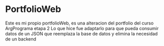 # PortfolioWeb

Este es mi propio portfolioWeb, es una alteracion del portfolio del curso ArgPrograma etapa 2
Lo que hice fue adaptarlo para que pueda consumir datos de un JSON que reemplaza la base de datos y elimina la necesidad de un backend